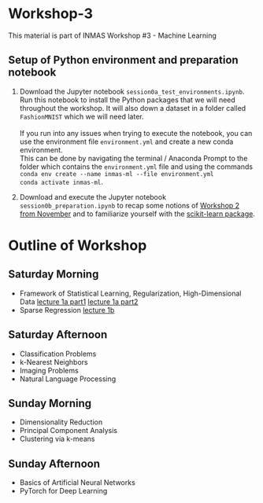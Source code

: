 # Workshop-3
This material is part of INMAS Workshop #3 - Machine Learning

## Setup of Python environment and preparation notebook

  1. Download the Jupyter notebook `session0a_test_environments.ipynb`. Run this notebook to install the Python packages that we will need throughout the workshop. It will also down a dataset in a folder called `FashionMNIST` which we will need later. <br> <br>
  If you run into any issues when trying to execute the notebook, you can use the environment file `environment.yml` and create a new conda environment. <br> This can be done by navigating the terminal / Anaconda Prompt to the folder which contains the `environment.yml` file and using the commands <br>
  `conda env create --name inmas-ml --file environment.yml` <br>
  `conda activate inmas-ml`.

  2. Download and execute the Jupyter notebook `session0b_preparation.ipynb` to recap some notions of [Workshop 2 from November](https://github.com/INMAS-Math/Workshop-02) and to familiarize yourself with the [scikit-learn package](https://scikit-learn.org/stable/index.html).


# Outline of Workshop

## Saturday Morning

- Framework of Statistical Learning, Regularization, High-Dimensional Data
[lecture 1a part1](https://youtu.be/7FGVnJ_5NKs)
[lecture 1a part2](https://youtu.be/IUS25cYptP0)
- Sparse Regression
[lecture 1b](https://youtu.be/zQTCMRu-g74)

## Saturday Afternoon

- Classification Problems
- k-Nearest Neighbors
- Imaging Problems
- Natural Language Processing

## Sunday Morning

- Dimensionality Reduction
- Principal Component Analysis
- Clustering via k-means

## Sunday Afternoon

- Basics of Artificial Neural Networks
- PyTorch for Deep Learning
